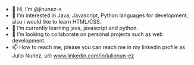- 👋 Hi, I’m @jinunez-s
- 👀 I’m interested in Java, Javascript, Python languages for development, also i would like to learn HTML/CSS.
- 🌱 I’m currently learning java, javascript and python. 
- 💞️ I’m looking to collaborate on personal projects such as web development. 
- 📫 How to reach me, please you can reach me in my linkedin profile as Julio Nuñez, url: www.linkedin.com/in/julionun-ez

<!---
riverawush/riverawush is a ✨ special ✨ repository because its `README.md` (this file) appears on your GitHub profile.
You can click the Preview link to take a look at your changes.
--->
